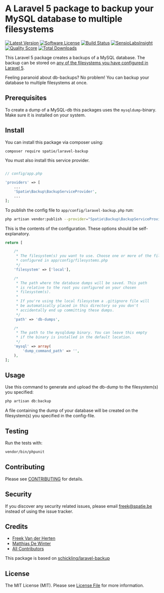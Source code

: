 # A Laravel 5 package to backup your MySQL database to multiple filesystems

[![Latest Version](https://img.shields.io/github/release/freekmurze/laravel-backup.svg?style=flat-square)](https://github.com/freekmurze/laravel-backup/releases)
[![Software License](https://img.shields.io/badge/license-MIT-brightgreen.svg?style=flat-square)](LICENSE.md)
[![Build Status](https://img.shields.io/travis/freekmurze/laravel-backup/master.svg?style=flat-square)](https://travis-ci.org/freekmurze/laravel-backup)
[![SensioLabsInsight](https://img.shields.io/sensiolabs/i/3f243a38-a1c7-42f5-96c8-37526e807029.svg)](https://insight.sensiolabs.com/projects/3f243a38-a1c7-42f5-96c8-37526e807029)
[![Quality Score](https://img.shields.io/scrutinizer/g/freekmurze/laravel-backup.svg?style=flat-square)](https://scrutinizer-ci.com/g/freekmurze/laravel-backup)
[![Total Downloads](https://img.shields.io/packagist/dt/spatie/laravel-backup.svg?style=flat-square)](https://packagist.org/packages/spatie/laravel-backup)

This Laravel 5 package creates a backups of a MySQL database. The backup can be stored on [any of the filesystems you have configured in Laravel 5](http://laravel.com/docs/5.0/filesystem).

Feeling paranoid about db-backups? No problem! You can backup your database to multiple filesystems at once.

## Prerequisites
To create a dump of a MySQL-db this packages uses the ```mysqldump```-binary. Make sure it is installed on your system.

## Install

You can install this package via composer using:

``` bash
composer require spatie/laravel-backup
```

You must also install this service provider.

```php

// config/app.php

'providers' => [
    ...
    'Spatie\Backup\BackupServiceProvider',
    ...
];
```

To publish the config file to ``app/config/laravel-backup.php`` run:

``` bash
php artisan vendor:publish --provider="Spatie\Backup\BackupServiceProvider"
```

This is the contents of the configuration. These options should be self-explanatory.
```php
return [

    /*
     * The filesystem(s) you want to use. Choose one or more of the filesystems you
     * configured in app/config/filesystems.php
     */
    'filesystem' => ['local'],

    /*
     * The path where the database dumps will be saved. This path
     * is relative to the root you configured on your chosen
     * filesystem(s).
     *
     * If you're using the local filesystem a .gitignore file will
     * be automatically placed in this directory so you don't
     * accidentally end up committing these dumps.
     */
    'path' => 'db-dumps',

    /*
     * The path to the mysqldump binary. You can leave this empty
     * if the binary is installed in the default location.
     */
    'mysql' => array(
        'dump_command_path' => '',
    ),
];
```

## Usage

Use this command to generate and upload the db-dump to the filesystem(s) you specified:

``` bash
php artisan db:backup
```

A file containing the dump of your database will be created on the filesystem(s) you specified in the config-file.

## Testing

Run the tests with:

``` bash
vendor/bin/phpunit
```

## Contributing

Please see [CONTRIBUTING](CONTRIBUTING.md) for details.

## Security

If you discover any security related issues, please email freek@spatie.be instead of using the issue tracker.

## Credits

- [Freek Van der Herten](https://github.com/freekmurze)
- [Matthias De Winter](https://github.com/MatthiasDeWinter)
- [All Contributors](../../contributors)

This package is based on [schickling/laravel-backup](https://github.com/schickling/laravel-backup)

## License

The MIT License (MIT). Please see [License File](LICENSE.md) for more information.
